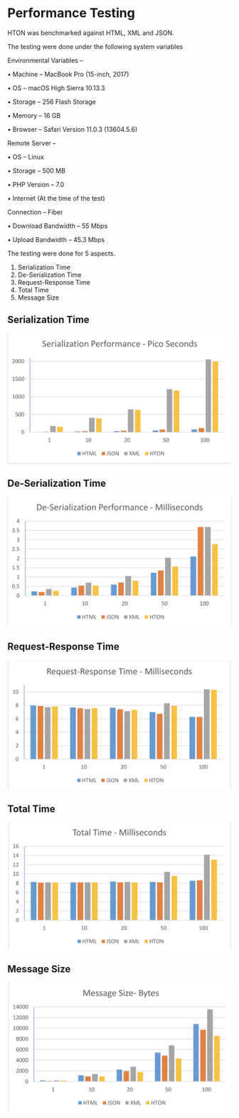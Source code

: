 # Performance Testing

HTON was benchmarked against HTML, XML and JSON. 

The testing were done under the following system variables

Environmental Variables –

• Machine – MacBook Pro (15-inch, 2017)

• OS – macOS High Sierra 10.13.3

• Storage – 256 Flash Storage

• Memory – 16 GB

• Browser – Safari Version 11.0.3 (13604.5.6)

Remote Server –

• OS – Linux

• Storage – 500 MB

• PHP Version – 7.0

• Internet (At the time of the test)

Connection – Fiber

• Download Bandwidth – 55 Mbps

• Upload Bandwidth – 45.3 Mbps

The testing were done for 5 aspects.


1. Serialization Time 
2. De-Serialization Time 
3. Request-Response Time 
4. Total Time
5. Message Size

## Serialization Time

![picture](HTON/src/TestResults/Serialization.png)

## De-Serialization Time

![picture](HTON/src/TestResults/DeSerialization.png)

## Request-Response Time

![picture](HTON/src/TestResults/RequestResponse.png)

## Total Time

![picture](HTON/src/TestResults/Total.png)

## Message Size

![picture](HTON/src/TestResults/MessageSize.png)